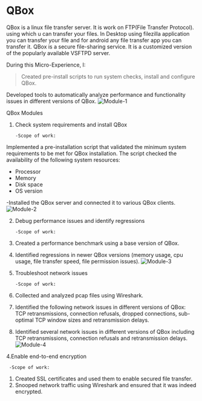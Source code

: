 # QBox

QBox is a linux file transfer server. It is work on FTP(File Transfer Protocol). using which u can transfer your files.
In Desktop using filezilla application you can transfer your file and for android any file transfer app you can transfer it.
QBox is a secure file-sharing service. It is a customized version of the popularly available VSFTPD server.

During this Micro-Experience, I:

>Created pre-install scripts to run system checks, install and configure QBox.

Developed tools to automatically analyze performance and functionality issues in different versions of QBox.
![Module-1](https://user-images.githubusercontent.com/52848980/88693642-28fac000-d11d-11ea-9c0c-5de342077e68.png)

QBox Modules

1. Check system requirements and install QBox
  
       -Scope of work:
 
Implemented a pre-installation script that validated the minimum system requirements to be met for QBox installation. The script checked the availability of the following system resources:

- Processor
- Memory
- Disk space
- OS version

-Installed the QBox server and connected it to various QBox clients.
![Module-2](https://user-images.githubusercontent.com/52848980/88693649-2bf5b080-d11d-11ea-9ae4-6aba4820d67d.jpg)

2. Debug performance issues and identify regressions

       -Scope of work:

1. Created a performance benchmark using a base version of QBox.
2. Identified regressions in newer QBox versions (memory usage, cpu usage, file transfer speed, file permission issues).
![Module-3](https://user-images.githubusercontent.com/52848980/88693660-2ef0a100-d11d-11ea-8c11-cff185833823.jpg)

3. Troubleshoot network issues

       -Scope of work:

1. Collected and analyzed pcap files using Wireshark.
2. Identified the following network issues in different versions of QBox: TCP retransmissions, connection refusals, dropped connections, sub-optimal TCP window sizes and retransmission delays.
3. Identified several network issues in different versions of QBox including TCP retransmissions, connection refusals and retransmission delays.
![Module-4](https://user-images.githubusercontent.com/52848980/88693670-31eb9180-d11d-11ea-806e-54b4225b1142.jpg)

4.Enable end-to-end encryption
  
     -Scope of work:

1. Created SSL certificates and used them to enable secured file transfer.
2. Snooped network traffic using Wireshark and ensured that it was indeed encrypted.
